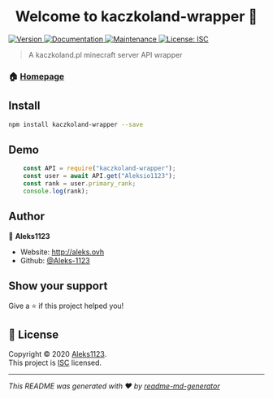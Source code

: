 <h1 align="center">Welcome to kaczkoland-wrapper 👋</h1>
<p>
  <a href="https://www.npmjs.com/package/kaczkoland-wrapper" target="_blank">
    <img alt="Version" src="https://img.shields.io/npm/v/kaczkoland-wrapper.svg">
  </a>
  <a href="https://github.com/Aleks-1123/kaczkoland-wrapper#readme" target="_blank">
    <img alt="Documentation" src="https://img.shields.io/badge/documentation-yes-brightgreen.svg" />
  </a>
  <a href="https://github.com/Aleks-1123/kaczkoland-wrapper/graphs/commit-activity" target="_blank">
    <img alt="Maintenance" src="https://img.shields.io/badge/Maintained%3F-yes-green.svg" />
  </a>
  <a href="https://github.com/Aleks-1123/kaczkoland-wrapper/blob/master/LICENSE" target="_blank">
    <img alt="License: ISC" src="https://img.shields.io/github/license/Aleks-1123/kaczkoland-wrapper" />
  </a>
</p>

> A kaczkoland.pl minecraft server API wrapper

### 🏠 [Homepage](https://github.com/Aleks-1123/kaczkoland-wrapper#readme)

## Install

```sh
npm install kaczkoland-wrapper --save
```

## Demo

```javascript
	const API = require("kaczkoland-wrapper");
	const user = await API.get("Aleksio1123");
	const rank = user.primary_rank;
	console.log(rank);
```

## Author

👤 **Aleks1123**

* Website: http://aleks.ovh
* Github: [@Aleks-1123](https://github.com/Aleks-1123)

## Show your support

Give a ⭐️ if this project helped you!

## 📝 License

Copyright © 2020 [Aleks1123](https://github.com/Aleks-1123).<br />
This project is [ISC](https://github.com/Aleks-1123/kaczkoland-wrapper/blob/master/LICENSE) licensed.

***
_This README was generated with ❤️ by [readme-md-generator](https://github.com/kefranabg/readme-md-generator)_